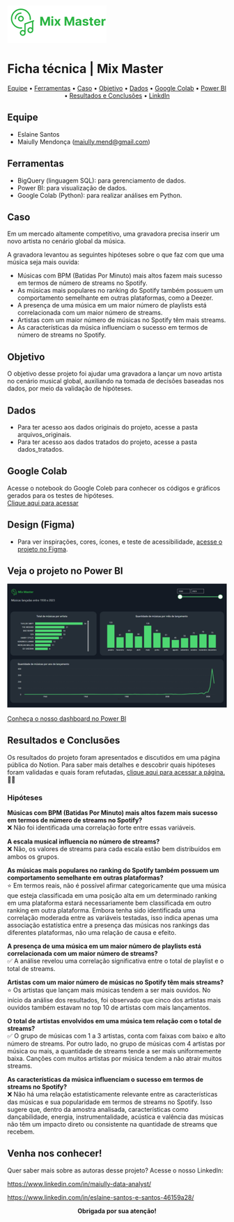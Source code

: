 ![Logo da gravadora fictícia](./assets/logo.png)

# Ficha técnica | Mix Master
<p align="center">
<a href="## Equipe">Equipe</a> •
<a href="## Ferramentas">Ferramentas</a> •
<a href="## Caso">Caso</a> •
<a href="## Objetivo">Objetivo</a> •
<a href="## Dados">Dados</a> •
<a href="## Google Colab">Google Colab</a> •
<a href="## Veja o projeto no Power BI">Power BI</a> •
<a href="## Resultados e Conclusões">Resultados e Conclusões</a> •
<a href="LinkdIn">LinkdIn</a>
</p>  

## Equipe
- Eslaine Santos
- Maiully Mendonça (maiully.mend@gmail.com)
## Ferramentas
- BigQuery (linguagem SQL): para gerenciamento de dados.
- Power BI: para visualização de dados.
- Google Colab (Python): para realizar análises em Python.
## Caso
Em um mercado altamente competitivo, uma gravadora precisa inserir um novo artista no cenário global da música.

A gravadora levantou as seguintes hipóteses sobre o que faz com que uma música seja mais ouvida:

- Músicas com BPM (Batidas Por Minuto) mais altos fazem mais sucesso em termos de número de streams no Spotify.
- As músicas mais populares no ranking do Spotify também possuem um comportamento semelhante em outras plataformas, como a Deezer.
- A presença de uma música em um maior número de playlists está correlacionada com um maior número de streams.
- Artistas com um maior número de músicas no Spotify têm mais streams.
- As características da música influenciam o sucesso em termos de número de streams no Spotify.  
## Objetivo
O objetivo desse projeto foi ajudar uma gravadora a lançar um novo artista
no cenário musical global, auxiliando na tomada de decisões baseadas nos
dados, por meio da validação de hipóteses.
## Dados
- Para ter acesso aos dados originais do projeto, acesse a pasta arquivos_originais.  
- Para ter acesso aos dados tratados do projeto, acesse a pasta dados_tratados.
## Google Colab
Acesse o notebook do Google Coleb para conhecer os códigos e gráficos gerados para os testes de hipóteses.  
[Clique aqui para acessar](https://colab.research.google.com/drive/119geWP5ptsqI5TKIUUcVjuHzDP8Ym9tK#scrollTo=W51ocgiq-h8Q)
## Design (Figma)  
- Para ver inspirações, cores, ícones, e teste de acessibilidade, [acesse o projeto no Figma](https://www.figma.com/file/lfbKCrMl0ygbW2s9fUCsuV/dashboard-hipoteses?type=design&node-id=1104%3A28&mode=design&t=E1pQKO0ufPYp8Q1C-1).
## Veja o projeto no Power BI
![<center>Imagem prévia</center>](./assets/img_power_bi.png)

[Conheça o nosso dashboard no Power BI](https://app.powerbi.com/view?r=eyJrIjoiZmU2ZTdjZTktYWQyOS00YjcwLTgyNDUtODM3ZmRhMDdiMTQ5IiwidCI6ImUwZjY3ODE5LTJmNmYtNDg0Mi1hZjVlLTA5ZjI4Y2U4N2U0NyJ9)  
## Resultados e Conclusões
Os resultados do projeto foram apresentados e discutidos em uma página pública do Notion. Para saber mais detalhes e descobrir quais hipóteses foram validadas e quais foram refutadas, [clique aqui para acessar a página.](https://www.notion.so/Resultados-e-Conclus-es-dfc2af5e8eef4460ae8428b746c82511) ✌🏽  
### Hipóteses
**Músicas com BPM (Batidas Por Minuto) mais altos fazem mais sucesso em termos de número de streams no Spotify?**  
❌ Não foi identificada uma correlação forte entre essas variáveis.  
  
**A escala musical influencia no número de streams?**  
❌ Não, os valores de streams para cada escala estão bem distribuídos em ambos os grupos.  
  
**As músicas mais populares no ranking do Spotify também possuem um comportamento semelhante em outras plataformas?**  
⭐ Em termos reais, não é possível afirmar categoricamente que uma música que esteja classificada em uma posição alta em um determinado ranking em uma plataforma estará necessariamente bem classificada em outro ranking em outra plataforma. Embora tenha sido identificada uma correlação moderada entre as variáveis testadas, isso indica apenas uma associação estatística entre a presença das músicas nos rankings das diferentes plataformas, não uma relação de causa e efeito. 
   
**A presença de uma música em um maior número de playlists está correlacionada com um maior número de streams?**  
✅ A análise revelou uma correlação significativa entre o total de playlist e o total de streams.   
  
**Artistas com um maior número de músicas no Spotify têm mais streams?**  
⭐ Os artistas que lançam mais músicas tendem a ser mais ouvidos. No início da análise dos resultados, foi observado que cinco dos artistas mais ouvidos também estavam no top 10 de artistas com mais lançamentos.  
  
**O total de artistas envolvidos em uma música tem relação com o total de streams?**  
✅ O grupo de músicas com 1 a 3 artistas, conta com faixas com baixo e alto número de streams. Por outro lado, no grupo de músicas com 4 artistas por música ou mais, a quantidade de streams tende a ser mais uniformemente baixa. Canções com muitos artistas por música tendem a não atrair muitos streams.  
  
**As características da música influenciam o sucesso em termos de streams no Spotify?**  
❌ Não há uma relação estatisticamente relevante entre as características das músicas e sua popularidade em termos de streams no Spotify. Isso sugere que, dentro da amostra analisada, características como dançabilidade, energia, instrumentalidade, acústica e valência das músicas não têm um impacto direto ou consistente na quantidade de streams que recebem. 
   
## Venha nos conhecer!
Quer saber mais sobre as autoras desse projeto? Acesse o nosso LinkedIn:
  
https://www.linkedin.com/in/maiully-data-analyst/
  
https://www.linkedin.com/in/eslaine-santos-e-santos-46159a28/
  
    
<center><b>Obrigada por sua atenção!